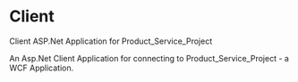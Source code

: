 # Client
Client ASP.Net Application for Product_Service_Project

An Asp.Net Client Application for connecting to Product_Service_Project - a WCF Application.
